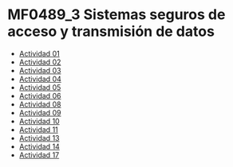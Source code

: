 # MF0489_3 Sistemas seguros de acceso y transmisión de datos
- <a href="https://github.com/Jorgeev27/SeguridadInformatica/tree/main/MF0489_3%20Sistemas%20seguros%20de%20acceso%20y%20transmisi%C3%B3n%20de%20datos/No%20Evaluables/Actividad%2001">Actividad 01</a>
- <a href="https://github.com/Jorgeev27/SeguridadInformatica/tree/main/MF0489_3%20Sistemas%20seguros%20de%20acceso%20y%20transmisi%C3%B3n%20de%20datos/No%20Evaluables/Actividad%2002">Actividad 02</a>
- <a href="https://github.com/Jorgeev27/SeguridadInformatica/tree/main/MF0489_3%20Sistemas%20seguros%20de%20acceso%20y%20transmisi%C3%B3n%20de%20datos/No%20Evaluables/Actividad%2003">Actividad 03</a>
- <a href="https://github.com/Jorgeev27/SeguridadInformatica/tree/main/MF0489_3%20Sistemas%20seguros%20de%20acceso%20y%20transmisi%C3%B3n%20de%20datos/No%20Evaluables/Actividad%2004">Actividad 04</a>
- <a href="https://github.com/Jorgeev27/SeguridadInformatica/tree/main/MF0489_3%20Sistemas%20seguros%20de%20acceso%20y%20transmisi%C3%B3n%20de%20datos/No%20Evaluables/Actividad%2005">Actividad 05</a>
- <a href="https://github.com/Jorgeev27/SeguridadInformatica/tree/main/MF0489_3%20Sistemas%20seguros%20de%20acceso%20y%20transmisi%C3%B3n%20de%20datos/No%20Evaluables/Actividad%2006">Actividad 06</a>
- <a href="https://github.com/Jorgeev27/SeguridadInformatica/tree/main/MF0489_3%20Sistemas%20seguros%20de%20acceso%20y%20transmisi%C3%B3n%20de%20datos/No%20Evaluables/Actividad%2008">Actividad 08</a>
- <a href="https://github.com/Jorgeev27/SeguridadInformatica/tree/main/MF0489_3%20Sistemas%20seguros%20de%20acceso%20y%20transmisi%C3%B3n%20de%20datos/No%20Evaluables/Actividad%2009">Actividad 09</a>
- <a href="https://github.com/Jorgeev27/SeguridadInformatica/tree/main/MF0489_3%20Sistemas%20seguros%20de%20acceso%20y%20transmisi%C3%B3n%20de%20datos/No%20Evaluables/Actividad%2010">Actividad 10</a>
- <a href="https://github.com/Jorgeev27/SeguridadInformatica/tree/main/MF0489_3%20Sistemas%20seguros%20de%20acceso%20y%20transmisi%C3%B3n%20de%20datos/No%20Evaluables/Actividad%2011">Actividad 11</a>
- <a href="https://github.com/Jorgeev27/SeguridadInformatica/tree/main/MF0489_3%20Sistemas%20seguros%20de%20acceso%20y%20transmisi%C3%B3n%20de%20datos/No%20Evaluables/Actividad%2013">Actividad 13</a>
- <a href="https://github.com/Jorgeev27/SeguridadInformatica/tree/main/MF0489_3%20Sistemas%20seguros%20de%20acceso%20y%20transmisi%C3%B3n%20de%20datos/No%20Evaluables/Actividad%2014">Actividad 14</a>
- <a href="https://github.com/Jorgeev27/SeguridadInformatica/tree/main/MF0489_3%20Sistemas%20seguros%20de%20acceso%20y%20transmisi%C3%B3n%20de%20datos/No%20Evaluables/Actividad%2017">Actividad 17</a>
